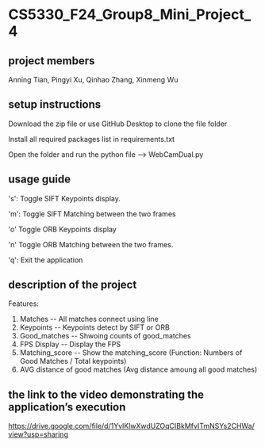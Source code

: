 # CS5330_F24_Group8_Mini_Project_4

## project members

Anning Tian, Pingyi Xu, Qinhao Zhang, Xinmeng Wu

## setup instructions

Download the zip file or use GitHub Desktop to clone the file folder

Install all required packages list in requirements.txt

Open the folder and run the python file --> WebCamDual.py

## usage guide

's': Toggle SIFT Keypoints display. 

'm': Toggle SIFT Matching between the two frames

'o' Toggle ORB Keypoints display

'n'  Toggle ORB Matching between the two frames.

'q': Exit the application


## description of the project
Features:
1. Matches -- All matches connect using line
2. Keypoints -- Keypoints detect by SIFT or ORB
2. Good_matches -- Shwoing counts of good_matches
3. FPS Display -- Display the FPS
4. Matching_score -- Show the matching_score (Function: Numbers of Good   Matches / Total keypoints)
5. AVG distance of good matches (Avg distance amoung all good matches)



## the link to the video demonstrating the application’s execution
https://drive.google.com/file/d/1YvlKlwXwdUZOqCIBkMfvITmNSYs2CHWa/view?usp=sharing
